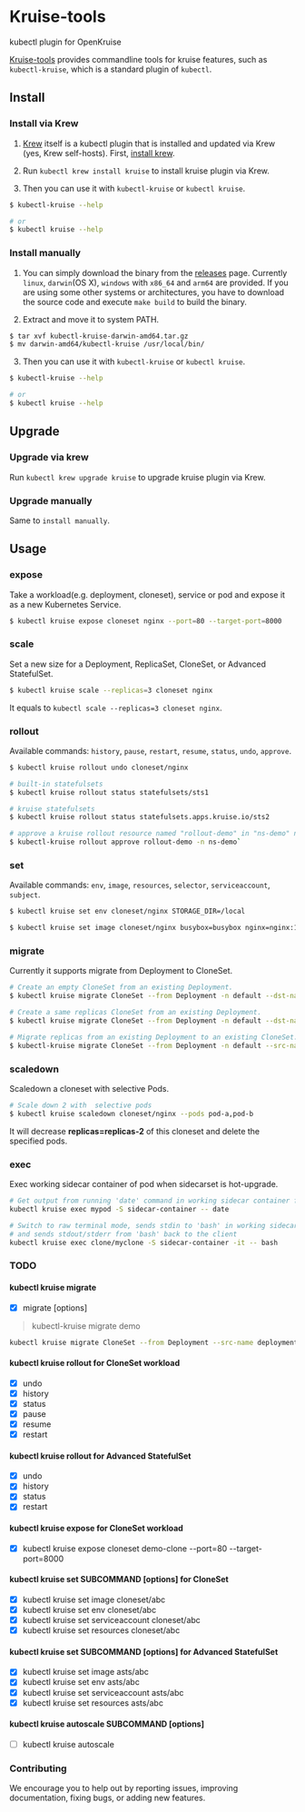# Kruise-tools
kubectl plugin for OpenKruise

[Kruise-tools](https://github.com/openkruise/kruise-tools) provides commandline tools for kruise features, such as `kubectl-kruise`, which is a standard plugin of `kubectl`.

## Install
### Install via Krew
1. [Krew](https://krew.sigs.k8s.io/) itself is a kubectl plugin that is installed and updated via Krew (yes, Krew self-hosts).
   First, [install krew](https://krew.sigs.k8s.io/docs/user-guide/setup/install/).

2. Run `kubectl krew install kruise` to install kruise plugin via Krew.

3. Then you can use it with `kubectl-kruise` or `kubectl kruise`.

```bash
$ kubectl-kruise --help

# or
$ kubectl kruise --help
```
### Install manually
1. You can simply download the binary from the [releases](https://github.com/openkruise/kruise-tools/releases) page. Currently `linux`, `darwin`(OS X), `windows` with `x86_64` and `arm64` are provided. If you are using some other systems or architectures, you have to download the source code and execute `make build` to build the binary.

2. Extract and move it to system PATH.

```bash
$ tar xvf kubectl-kruise-darwin-amd64.tar.gz
$ mv darwin-amd64/kubectl-kruise /usr/local/bin/
```

3. Then you can use it with `kubectl-kruise` or `kubectl kruise`.

```bash
$ kubectl-kruise --help

# or
$ kubectl kruise --help
```

## Upgrade
### Upgrade via krew
Run `kubectl krew upgrade kruise` to upgrade kruise plugin via Krew.

### Upgrade manually
Same to `install manually`.

## Usage

### expose

Take a workload(e.g. deployment, cloneset), service or pod and expose it as a new Kubernetes Service.

```bash
$ kubectl kruise expose cloneset nginx --port=80 --target-port=8000
```

### scale

Set a new size for a Deployment, ReplicaSet, CloneSet, or Advanced StatefulSet.

```bash
$ kubectl kruise scale --replicas=3 cloneset nginx
```

It equals to `kubectl scale --replicas=3 cloneset nginx`.

### rollout

Available commands: `history`, `pause`, `restart`, `resume`, `status`, `undo`, `approve`.

```bash
$ kubectl kruise rollout undo cloneset/nginx

# built-in statefulsets
$ kubectl kruise rollout status statefulsets/sts1

# kruise statefulsets
$ kubectl kruise rollout status statefulsets.apps.kruise.io/sts2

# approve a kruise rollout resource named "rollout-demo" in "ns-demo" namespace
$ kubectl-kruise rollout approve rollout-demo -n ns-demo`
```

### set

Available commands: `env`, `image`, `resources`, `selector`, `serviceaccount`, `subject`.

```bash
$ kubectl kruise set env cloneset/nginx STORAGE_DIR=/local

$ kubectl kruise set image cloneset/nginx busybox=busybox nginx=nginx:1.9.1
```

### migrate

Currently it supports migrate from Deployment to CloneSet.

```bash
# Create an empty CloneSet from an existing Deployment.
$ kubectl kruise migrate CloneSet --from Deployment -n default --dst-name deployment-name --create

# Create a same replicas CloneSet from an existing Deployment.
$ kubectl kruise migrate CloneSet --from Deployment -n default --dst-name deployment-name --create --copy

# Migrate replicas from an existing Deployment to an existing CloneSet.
$ kubectl-kruise migrate CloneSet --from Deployment -n default --src-name cloneset-name --dst-name deployment-name --replicas 10 --max-surge=2
```

### scaledown

Scaledown a cloneset with selective Pods.

```bash
# Scale down 2 with  selective pods
$ kubectl kruise scaledown cloneset/nginx --pods pod-a,pod-b
```

It will decrease **replicas=replicas-2** of this cloneset and delete the specified pods.

### exec

Exec working sidecar container of pod when sidecarset is hot-upgrade.

```bash
# Get output from running 'date' command in working sidecar container from pod mypod
kubectl kruise exec mypod -S sidecar-container -- date

# Switch to raw terminal mode, sends stdin to 'bash' in working sidecar container from cloneset myclone 
# and sends stdout/stderr from 'bash' back to the client
kubectl kruise exec clone/myclone -S sidecar-container -it -- bash
```

### TODO
#### kubectl kruise migrate
   * [x] migrate [options]

> kubectl-kruise migrate demo
```bash
kubectl kruise migrate CloneSet --from Deployment --src-name deployment-demo --dst-name cloneset-demo --create --copy
```
   
#### kubectl kruise rollout for CloneSet workload
   * [x] undo
   * [x] history
   * [x] status
   * [x] pause
   * [x] resume
   * [x] restart
   
#### kubectl kruise rollout for Advanced StatefulSet
   * [x]  undo
   * [x] history
   * [x] status
   * [x] restart

#### kubectl kruise expose for CloneSet workload
   * [x] kubectl kruise expose cloneset demo-clone  --port=80 --target-port=8000
   
#### kubectl kruise set SUBCOMMAND [options] for CloneSet
   * [x] kubectl kruise set image cloneset/abc
   * [x] kubectl kruise set env cloneset/abc
   * [x] kubectl kruise set serviceaccount cloneset/abc
   * [x] kubectl kruise set resources cloneset/abc
   
#### kubectl kruise set SUBCOMMAND [options] for Advanced StatefulSet
   * [x] kubectl kruise set image asts/abc
   * [x] kubectl kruise set env asts/abc
   * [x] kubectl kruise set serviceaccount asts/abc
   * [x] kubectl kruise set resources asts/abc
   
#### kubectl kruise autoscale SUBCOMMAND [options]
   * [ ] kubectl kruise autoscale 
 

### Contributing
We encourage you to help out by reporting issues, improving documentation, fixing bugs, or adding new features. 
